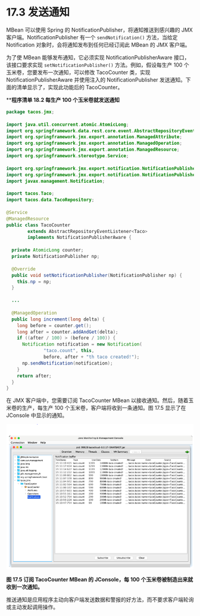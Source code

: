 # 17.3 发送通知

MBean 可以使用 Spring 的 NotificationPublisher，将通知推送到感兴趣的 JMX 客户端。NotificationPublisher 有一个 `sendNotification()` 方法，当给定 Notification 对象时，会将通知发布到任何已经订阅此 MBean 的 JMX 客户端。

为了使 MBean 能够发布通知，它必须实现 NotificationPublisherAware 接口，该接口要求实现 `setNotificationPublisher()` 方法。例如，假设每生产 100 个玉米卷，您要发布一次通知，可以修改 TacoCounter 类，实现 NotificationPublisherAware 并使用注入的 NotificationPublisher 发送通知。下面的清单显示了，实现此功能后的 TacoCounter。

****程序清单 18.2 每生产 100 个玉米卷就发送通知**
```java
package tacos.jmx;

import java.util.concurrent.atomic.AtomicLong;
import org.springframework.data.rest.core.event.AbstractRepositoryEventListener;
import org.springframework.jmx.export.annotation.ManagedAttribute;
import org.springframework.jmx.export.annotation.ManagedOperation;
import org.springframework.jmx.export.annotation.ManagedResource;
import org.springframework.stereotype.Service;

import org.springframework.jmx.export.notification.NotificationPublisher;
import org.springframework.jmx.export.notification.NotificationPublisherAware;
import javax.management.Notification;

import tacos.Taco;
import tacos.data.TacoRepository;

@Service
@ManagedResource
public class TacoCounter
        extends AbstractRepositoryEventListener<Taco>
        implements NotificationPublisherAware {

  private AtomicLong counter;
  private NotificationPublisher np;

  @Override
  public void setNotificationPublisher(NotificationPublisher np) {
    this.np = np;
  }

  ...

  @ManagedOperation
  public long increment(long delta) {
    long before = counter.get();
    long after = counter.addAndGet(delta);
    if ((after / 100) > (before / 100)) {
      Notification notification = new Notification(
              "taco.count", this,
              before, after + "th taco created!");
      np.sendNotification(notification);
    }
    return after;
  }
}
```

在 JMX 客户端中，您需要订阅 TacoCounter MBean 以接收通知。然后，随着玉米卷的生产，每生产 100 个玉米卷，客户端将收到一条通知。图 17.5 显示了在 JConsole 中显示的通知。

![](../assets/17.5.png)

**图 17.5 订阅 TacoCounter MBean 的 JConsole，每 100 个玉米卷被制造出来就收到一次通知。**

推送通知是应用程序主动向客户端发送数据和警报的好方法，而不要求客户端轮询或主动发起调用操作。

